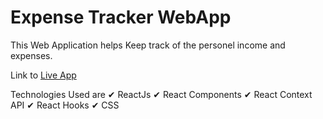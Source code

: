 # Expense Tracker WebApp
This Web Application helps Keep track of the personel income and expenses.

Link to [Live App](https://mianhannan.github.io/expensetracker)

Technologies Used are
✔ ReactJs
✔ React Components
✔ React Context API
✔ React Hooks
✔ CSS
